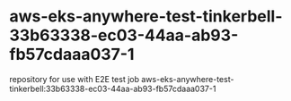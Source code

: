 # aws-eks-anywhere-test-tinkerbell-33b63338-ec03-44aa-ab93-fb57cdaaa037-1
repository for use with E2E test job aws-eks-anywhere-test-tinkerbell:33b63338-ec03-44aa-ab93-fb57cdaaa037-1
